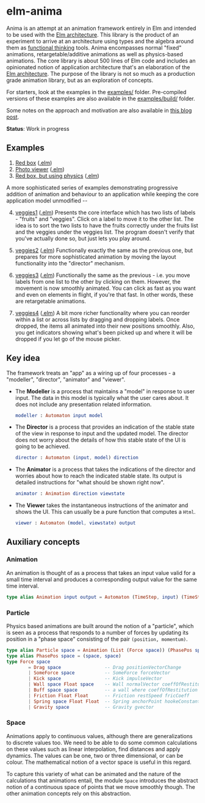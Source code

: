 # elm-anima

Anima is an attempt at an animation framework entirely in Elm and intended to
be used with the [Elm architecture][elmarch].  This library is the product of
an experiment to arrive at an architecture using types and the algebra around
them as [functional thinking][ft] tools. Anima encompasses normal "fixed"
animations, retargetable/additive animations as well as physics-based
animations.  The core library is about 500 lines of Elm code and includes an
opinionated notion of application architecture that's an elaboration of the
[Elm architecture][elmarch]. The purpose of the library is not so much as
a production grade animation library, but as an exploration of concepts.

For starters, look at the examples in the
[examples/](https://github.com/srikumarks/elm-anima/tree/master/examples)
folder. Pre-compiled versions of these examples are also available in the
[examples/build/](https://github.com/srikumarks/elm-anima/tree/master/examples/build)
folder. 

Some notes on the approach and motivation are also available in
[this blog post](http://sriku.org/blog/2015/12/13/towards-reactive-animation-in-elm/).

**Status**: Work in progress

## Examples

1. [Red box][redbox_view] ([.elm][redbox_source])
2. [Photo viewer][photo_view] ([.elm][photo_source])
3. [Red box, but using physics][redbox_physics_view] ([.elm][redbox_physics_source])

A more sophisticated series of examples demonstrating progressive
addition of animation and behaviour to an application while keeping
the core application model unmodified --

4. [veggies1][veggies1_view] ([.elm][veggies1_source])
   Presents the core interface which has two lists of labels - "fruits" and
   "veggies". Click on a label to move it to the other list. The idea is to
   sort the two lists to have the fruits correctly under the fruits list
   and the veggies under the veggies list. The program doesn't verify that
   you've actually done so, but just lets you play around.

5. [veggies2][veggies2_view] ([.elm][veggies2_source])
   Functionally exactly the same as the previous one, but prepares for more
   sophisticated animation by moving the layout functionality into the 
   "director" mechanism.

6. [veggies3][veggies3_view] ([.elm][veggies3_source])
   Functionally the same as the previous - i.e. you move labels from one list
   to the other by clicking on them. However, the movement is now smoothly
   animated. You can click as fast as you want and even on elements in flight,
   if you're that fast. In other words, these are retargetable animations.

7. [veggies4][veggies4_view] ([.elm][veggies4_source])
   A bit more richer functionality where you can reorder within a list or
   across lists by dragging and dropping labels. Once dropped, the items all
   animated into their new positions smoothly. Also, you get indicators showing
   what's been picked up and where it will be dropped if you let go of the
   mouse picker.

[redbox_view]: https://cdn.rawgit.com/srikumarks/elm-anima/master/examples/build/redbox.html
[redbox_source]: https://github.com/srikumarks/elm-anima/blob/master/examples/redbox.elm
[photo_view]: https://cdn.rawgit.com/srikumarks/elm-anima/master/examples/build/photos.html
[photo_source]: https://github.com/srikumarks/elm-anima/blob/master/examples/photos.elm
[redbox_physics_view]: https://cdn.rawgit.com/srikumarks/elm-anima/master/examples/build/redbox_physics.html
[redbox_physics_source]: https://github.com/srikumarks/elm-anima/blob/master/examples/redbox_physics.elm
[veggies1_view]: https://cdn.rawgit.com/srikumarks/elm-anima/master/examples/build/veggies1.html
[veggies2_view]: https://cdn.rawgit.com/srikumarks/elm-anima/master/examples/build/veggies2.html
[veggies3_view]: https://cdn.rawgit.com/srikumarks/elm-anima/master/examples/build/veggies3.html
[veggies4_view]: https://cdn.rawgit.com/srikumarks/elm-anima/master/examples/build/veggies4.html
[veggies1_source]: https://github.com/srikumarks/elm-anima/blob/master/examples/veggies1.elm
[veggies2_source]: https://github.com/srikumarks/elm-anima/blob/master/examples/veggies2.elm
[veggies3_source]: https://github.com/srikumarks/elm-anima/blob/master/examples/veggies3.elm
[veggies4_source]: https://github.com/srikumarks/elm-anima/blob/master/examples/veggies4.elm

## Key idea

The framework treats an "app" as a wiring up of four processes - a "modeller", "director",
"animator" and "viewer".

- The **Modeller** is a process that maintains a "model" in response to user input. 
  The data in this model is typically what the user cares about. It does not include
  any presentation related information.

  ```elm
  modeller : Automaton input model
  ```

- The **Director** is a process that provides an indication of the stable state of
  the view in response to input and the updated model. The director does not worry
  about the details of how this stable state of the UI is going to be achieved.

  ```elm
  director : Automaton (input, model) direction
  ```

- The **Animator** is a process that takes the indications of the director and worries
  about how to reach the indicated stable state. Its output is detailed instructions for
  "what should be shown right now".

  ```elm
  animator : Animation direction viewstate
  ```

- The **Viewer** takes the instantaneous instructions of the animator and shows the UI.
  This can usually be a pure function that computes a `Html`.

  ```elm
  viewer : Automaton (model, viewstate) output
  ```

## Auxiliary concepts

### Animation

An animation is thought of as a process that takes an input value valid for a
small time interval and produces a corresponding output value for the same time
interval.

```elm
type alias Animation input output = Automaton (TimeStep, input) (TimeStep, output)
```

### Particle

Physics based animations are built around the notion of a "particle", which is seen
as a process that responds to a number of forces by updating its position in a 
"phase space" consisting of the pair `(position, momentum)`.

```elm
type alias Particle space = Animation (List (Force space)) (PhasePos space)
type alias PhasePos space = (space, space)
type Force space
        = Drag space                -- Drag positionVectorChange
        | SomeForce space           -- SomeForce forceVector
        | Kick space                -- Kick impulseVector
        | Wall space Float space    -- Wall normalVector coeffOfRestitution pointOnWall
        | Buff space space          -- a wall where coeffOfRestitution is zero
        | Friction Float Float      -- Friction restSpeed fricCoeff
        | Spring space Float Float  -- Spring anchorPoint hookeConstant dampingFactor
        | Gravity space             -- Gravity gvector
```

### Space

Animations apply to continuous values, although there are generalizations to
discrete values too. We need to be able to do some common calculations on these
values such as linear interpolation, find distances and apply dynamics. The
values can be one, two or three dimensional, or can be colour. The mathematical
notion of a vector space is useful in this regard. 

To capture this variety of what can be animated and the nature of the
calculations that animations entail, the module `Space` introduces the abstract
notion of a continuous space of points that we move smoothly though.  The other
animation concepts rely on this abstraction.


[Elm]: http://elm-lang.org
[virtual-dom]: https://github.com/evancz/virtual-dom
[elmarch]: http://elm-lang.org/guide/architecture
[afrp]: http://haskell.cs.yale.edu/wp-content/uploads/2011/02/workshop-02.pdf
[Automaton]: http://package.elm-lang.org/packages/evancz/automaton/1.0.1/Automaton
[fast]: http://elm-lang.org/blog/blazing-fast-html
[Automaton.run]: http://package.elm-lang.org/packages/evancz/automaton/1.0.1/Automaton#run
[Signal.Mailbox]: http://package.elm-lang.org/packages/elm-lang/core/2.1.0/Signal#mailboxes
[elm-discuss-anim]: https://groups.google.com/forum/#!topic/elm-discuss/4sAbCc6HmVM
[ft]: http://sriku.org/blog/2015/08/11/talk-functional-thinking-for-fun-and-profit/


